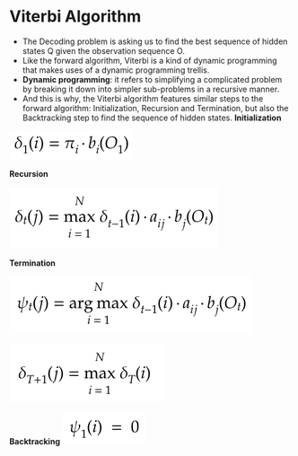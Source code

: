 # Viterbi Algorithm

* The Decoding problem is asking us to find the best sequence of hidden states Q given the observation sequence O.
* Like the forward algorithm, Viterbi is a kind of dynamic programming
that makes uses of a dynamic programming trellis.
* **Dynamic programming**: it refers to simplifying a complicated problem by breaking it down into simpler sub-problems in a recursive manner.
* And this is why, the Viterbi algorithm features similar steps to the forward algorithm: Initialization, Recursion and Termination, but also the Backtracking step to find the sequence of hidden states.
**Initialization**

![Initialization](https://github.com/siddarthjha/Hidden-Markov-Model-Java/blob/master/images/9.png)

**Recursion**

![Recursion](https://github.com/siddarthjha/Hidden-Markov-Model-Java/blob/master/images/10.png)


**Termination**

![Termination](https://github.com/siddarthjha/Hidden-Markov-Model-Java/blob/master/images/11.png)

![](https://github.com/siddarthjha/Hidden-Markov-Model-Java/blob/master/images/12.png)

**Backtracking**
![Backtracking](https://github.com/siddarthjha/Hidden-Markov-Model-Java/blob/master/images/13.png)
